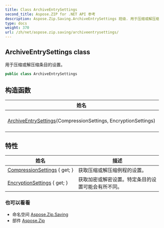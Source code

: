 ```yaml
---
title: Class ArchiveEntrySettings
second_title: Aspose.ZIP for .NET API 参考
description: Aspose.Zip.Saving.ArchiveEntrySettings 班级. 用于压缩或解压缩条目的设置
type: docs
weight: 370
url: /zh/net/aspose.zip.saving/archiveentrysettings/
---
```

## ArchiveEntrySettings class

用于压缩或解压缩条目的设置。

```csharp
public class ArchiveEntrySettings
```

## 构造函数

| 姓名 | 描述 |
| --- | --- |
| [ArchiveEntrySettings](archiveentrysettings/)(CompressionSettings, EncryptionSettings) | 初始化一个新的实例`ArchiveEntrySettings`类. |

## 特性

| 姓名 | 描述 |
| --- | --- |
| [CompressionSettings](../../aspose.zip.saving/archiveentrysettings/compressionsettings/) { get; } | 获取压缩或解压缩例程的设置。 |
| [EncryptionSettings](../../aspose.zip.saving/archiveentrysettings/encryptionsettings/) { get; } | 获取加密或解密设置。特定条目的设置可能会有所不同。 |

### 也可以看看

* 命名空间 [Aspose.Zip.Saving](../../aspose.zip.saving/)
* 部件 [Aspose.Zip](../../)


